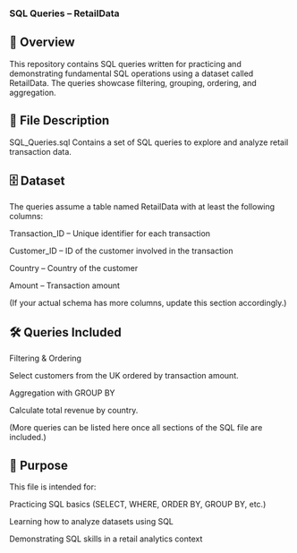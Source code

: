 ### SQL Queries – RetailData
## 📌 Overview

This repository contains SQL queries written for practicing and demonstrating fundamental SQL operations using a dataset called RetailData.
The queries showcase filtering, grouping, ordering, and aggregation.

## 📂 File Description

SQL_Queries.sql
Contains a set of SQL queries to explore and analyze retail transaction data.

## 🗄️ Dataset

The queries assume a table named RetailData with at least the following columns:

Transaction_ID – Unique identifier for each transaction

Customer_ID – ID of the customer involved in the transaction

Country – Country of the customer

Amount – Transaction amount

(If your actual schema has more columns, update this section accordingly.)

## 🛠️ Queries Included

Filtering & Ordering

Select customers from the UK ordered by transaction amount.

Aggregation with GROUP BY

Calculate total revenue by country.

(More queries can be listed here once all sections of the SQL file are included.)

## 🎯 Purpose

This file is intended for:

Practicing SQL basics (SELECT, WHERE, ORDER BY, GROUP BY, etc.)

Learning how to analyze datasets using SQL

Demonstrating SQL skills in a retail analytics context
